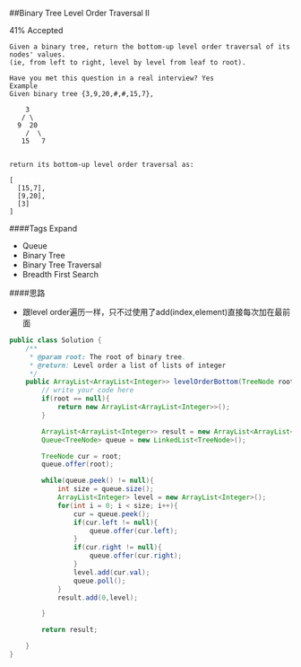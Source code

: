 ##Binary Tree Level Order Traversal II

41% Accepted

	Given a binary tree, return the bottom-up level order traversal of its nodes' values.
    (ie, from left to right, level by level from leaf to root).

	Have you met this question in a real interview? Yes
	Example
	Given binary tree {3,9,20,#,#,15,7},

	    3
	   / \
	  9  20
	    /  \
	   15   7


	return its bottom-up level order traversal as:

	[
	  [15,7],
	  [9,20],
	  [3]
	]

####Tags Expand
- Queue
- Binary Tree
- Binary Tree Traversal
- Breadth First Search

####思路
- 跟level order遍历一样，只不过使用了add(index,element)直接每次加在最前面

```java
public class Solution {
    /**
     * @param root: The root of binary tree.
     * @return: Level order a list of lists of integer
     */
    public ArrayList<ArrayList<Integer>> levelOrderBottom(TreeNode root) {
        // write your code here
        if(root == null){
            return new ArrayList<ArrayList<Integer>>();
        }

        ArrayList<ArrayList<Integer>> result = new ArrayList<ArrayList<Integer>>();
        Queue<TreeNode> queue = new LinkedList<TreeNode>();

        TreeNode cur = root;
        queue.offer(root);

        while(queue.peek() != null){
            int size = queue.size();
            ArrayList<Integer> level = new ArrayList<Integer>();
            for(int i = 0; i < size; i++){
                cur = queue.peek();
                if(cur.left != null){
                    queue.offer(cur.left);
                }
                if(cur.right != null){
                    queue.offer(cur.right);
                }
                level.add(cur.val);
                queue.poll();
            }
            result.add(0,level);

        }

        return result;

    }
}
```
